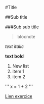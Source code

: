 #Title

##Sub title

###Sub sub title

>blocnote

*text italic*

**text bold**

1. New list
  1. item 1
  2. item 2

'''
x = 1 + 2
'''


[Lien exercice](https://gist.github.com/skelz0r/80a41c9ef24b16879c3a#file-ionic-base-md)
